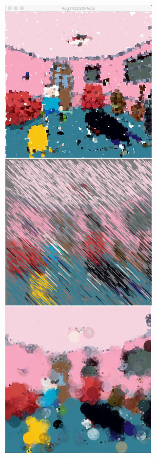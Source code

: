 
<img src="https://github.com/hunoong/slave2-A/blob/master/Images/Screen%20Shot%202020-08-14%20at%2010.44.55%20am.png"/> <br/>
<img src="https://github.com/hunoong/slave2-A/blob/master/Images/Screen%20Shot%202020-08-14%20at%2011.08.50%20am.png"/> <br/>
<img src="https://github.com/hunoong/slave2-A/blob/master/Images/Screen%20Shot%202020-08-14%20at%2011.16.00%20am.png"/> <br/>
